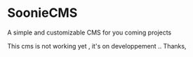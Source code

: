 # SoonieCMS
A simple and customizable CMS for you coming projects

This cms is not working yet , it's on developpement ..
Thanks,

